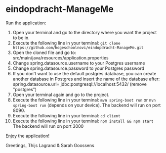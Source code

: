 # eindopdracht-ManageMe


Run the application:

1. Open your terminal and go to the directory where you want the project to be in. 
2. Execute the following line in your terminal: ```git clone https://github.com/hogeschoolnovi/eindopdracht-ManageMe.git```
3. Open the cloned file and go to: src/main/java/resources/application.properties 
4. Change spring.datasource.username to your Postgres username
5. Change spring.datasource.password to your Postgres password
6. If you don't want to use the default postgres database, you can create another database in Postgres and insert the name of the database after: spring.datasource.url= jdbc:postgresql://localhost:5432/ (remove "postgres")
7. Open your terminal again and go to the project. 
8. Execute the following line in your terminal: ```mvn spring-boot run``` or ```mvn spring-boot run``` (depends on your device).
The backend will run on port 8090.
9. Execute the following line in your terminal: ```cd client```
10. Execute the following line in your terminal: ```npm install && npm start``` 
The backend will run on port 3000

Enjoy the application! 

Greetings, 
Thijs Lagrand & Sarah Goossens